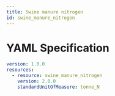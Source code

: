 ```yaml
---
title: Swine manure nitrogen
id: swine_manure_nitrogen
---
```




# YAML Specification

```yaml
version: 1.0.0
resources:
  - resource: swine_manure_nitrogen
    version: 2.0.0
    standardUnitOfMeasure: tonne_N
```




